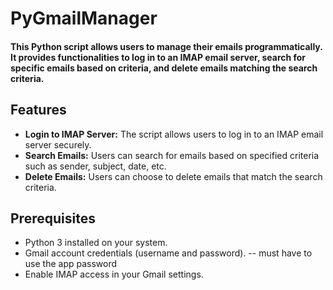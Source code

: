 # PyGmailManager
#### This Python script allows users to manage their emails programmatically. It provides functionalities to log in to an IMAP email server, search for specific emails based on criteria, and delete emails matching the search criteria.

## Features
- **Login to IMAP Server:** The script allows users to log in to an IMAP email server securely.
- **Search Emails:** Users can search for emails based on specified criteria such as sender, subject, date, etc.
- **Delete Emails:** Users can choose to delete emails that match the search criteria.

## Prerequisites
- Python 3 installed on your system.
- Gmail account credentials (username and password).
  -- must have to use the app password 
- Enable IMAP access in your Gmail settings.

